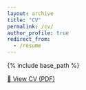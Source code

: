 ```yaml
---
layout: archive
title: "CV"
permalink: /cv/
author_profile: true
redirect_from:
  - /resume
---
```


{% include base_path %}


<p><a href="/files/resume.pdf" target="_blank" class="btn btn--primary btn--large">📄 View CV (PDF)</a></p>
 
